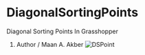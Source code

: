# DiagonalSortingPoints
Diagonal Sorting Points In Grasshopper 
<line>
1. Author / Maan A. Akber
![DSPoint](https://user-images.githubusercontent.com/45848347/208324664-36366b72-65e4-4b41-92e2-cc0fb5723d00.png)
